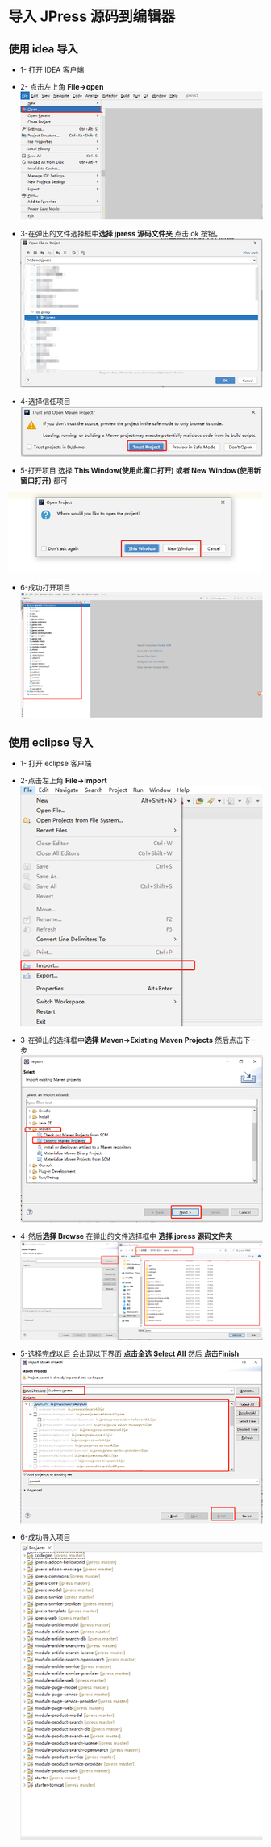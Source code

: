 # 导入 JPress 源码到编辑器

## 使用 idea 导入

* 1- 打开 IDEA 客户端
* 2- 点击左上角 **File->open**
![img.png](./idea/idea_1.png)
  
* 3-在弹出的文件选择框中**选择 jpress 源码文件夹** 点击 ok 按钮。
![img.png](./idea/idea_2.png)
  
* 4-选择信任项目
![img.png](./idea/idea_3.png)
  
* 5-打开项目 选择 **This Window(使用此窗口打开) 或者 New Window(使用新窗口打开)** 都可

![img.png](./idea/idea_4.png)
  
* 6-成功打开项目
![img.png](./idea/idea_5.png)
  
## 使用 eclipse 导入
* 1- 打开 eclipse 客户端
* 2-点击左上角 **File->import**
![img.png](./eclipse/eclipse_1.png)
  
* 3-在弹出的选择框中**选择 Maven->Existing Maven Projects** 然后点击下一步
![img.png](./eclipse/eclipse_2.png)
  
* 4-然后**选择 Browse** 在弹出的文件选择框中 **选择 jpress 源码文件夹** 
![img.png](./eclipse/eclipse_3.png)
  
* 5-选择完成以后 会出现以下界面 **点击全选 Select All**  然后 **点击Finish** 
![img.png](./eclipse/eclipse_4.png)
  
* 6-成功导入项目
![img.png](./eclipse/eclipse_5.png)